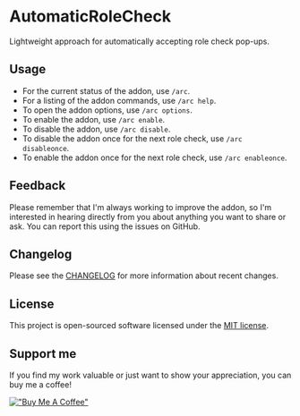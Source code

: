 # AutomaticRoleCheck

Lightweight approach for automatically accepting role check pop-ups.

## Usage

- For the current status of the addon, use `/arc`.
- For a listing of the addon commands, use `/arc help`.
- To open the addon options, use `/arc options`.
- To enable the addon, use `/arc enable`.
- To disable the addon, use `/arc disable`.
- To disable the addon once for the next role check, use `/arc disableonce`.
- To enable the addon once for the next role check, use `/arc enableonce`.

## Feedback

Please remember that I'm always working to improve the addon, so I'm interested in hearing directly from you about anything you want to share or ask. You can report this using the issues on GitHub.

## Changelog

Please see the [CHANGELOG](CHANGELOG.md) for more information about recent changes.

## License

This project is open-sourced software licensed under the [MIT license](https://opensource.org/licenses/MIT).

## Support me

If you find my work valuable or just want to show your appreciation, you can buy me a coffee!

[!["Buy Me A Coffee"](https://www.buymeacoffee.com/assets/img/custom_images/orange_img.png)](https://buymeacoffee.com/jordinbrouwer)

